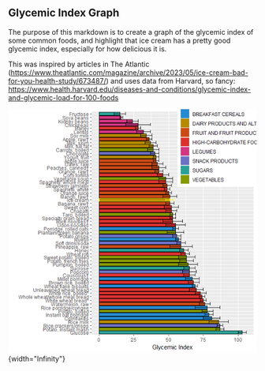 ## Glycemic Index Graph

The purpose of this markdown is to create a graph of the glycemic index of some common foods, and highlight that ice cream has a pretty good glycemic index, especially for how delicious it is.

This was inspired by articles in The Atlantic (<https://www.theatlantic.com/magazine/archive/2023/05/ice-cream-bad-for-you-health-study/673487/>) and uses data from Harvard, so fancy: <https://www.health.harvard.edu/diseases-and-conditions/glycemic-index-and-glycemic-load-for-100-foods>

![](Rplot.png){width="Infinity"}

